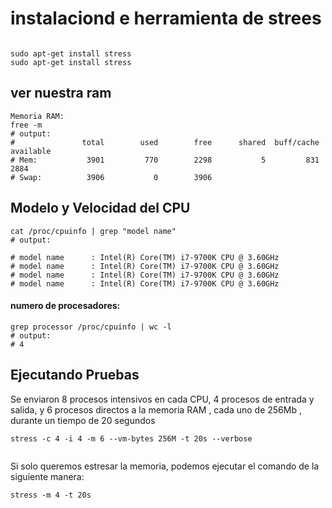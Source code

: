 # instalaciond e  herramienta de  strees

```shell
	
sudo apt-get install stress
sudo apt-get install stress
```

## ver nuestra  ram
```shell
Memoria RAM:
free -m
# output:
#               total        used        free      shared  buff/cache   available
# Mem:           3901         770        2298           5         831        2884
# Swap:          3906           0        3906

```
## Modelo y Velocidad del CPU

```shell
cat /proc/cpuinfo | grep "model name"
# output:

# model name      : Intel(R) Core(TM) i7-9700K CPU @ 3.60GHz
# model name      : Intel(R) Core(TM) i7-9700K CPU @ 3.60GHz
# model name      : Intel(R) Core(TM) i7-9700K CPU @ 3.60GHz
# model name      : Intel(R) Core(TM) i7-9700K CPU @ 3.60GHz

```
#### numero de procesadores:
```shell
grep processor /proc/cpuinfo | wc -l
# output:
# 4
```


## Ejecutando Pruebas
Se enviaron 8 procesos intensivos en cada CPU, 4 procesos de entrada y salida, y 6 procesos directos a la memoria RAM , cada uno de 256Mb , durante un tiempo de 20 segundos
```shell
stress -c 4 -i 4 -m 6 --vm-bytes 256M -t 20s --verbose 
 
```

Si solo queremos estresar la memoria, podemos ejecutar el comando de la siguiente manera:

```shell
stress -m 4 -t 20s
```
